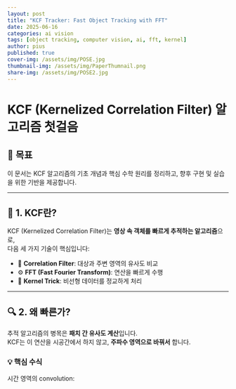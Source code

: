 ```yaml
---
layout: post
title: "KCF Tracker: Fast Object Tracking with FFT"
date: 2025-06-16
categories: ai vision
tags: [object tracking, computer vision, ai, fft, kernel]
author: pius
published: true
cover-img: /assets/img/POSE.jpg
thumbnail-img: /assets/img/PaperThumnail.png
share-img: /assets/img/POSE2.jpg
---
```



# KCF (Kernelized Correlation Filter) 알고리즘 첫걸음

## 📌 목표
이 문서는 KCF 알고리즘의 기초 개념과 핵심 수학 원리를 정리하고, 향후 구현 및 실습을 위한 기반을 제공합니다.

---

## 🧠 1. KCF란?

KCF (Kernelized Correlation Filter)는 **영상 속 객체를 빠르게 추적하는 알고리즘**으로,  
다음 세 가지 기술이 핵심입니다:

- 📐 **Correlation Filter**: 대상과 주변 영역의 유사도 비교
- ⚙️ **FFT (Fast Fourier Transform)**: 연산을 빠르게 수행
- 🧩 **Kernel Trick**: 비선형 데이터를 정교하게 처리

---

## 🔍 2. 왜 빠른가?

추적 알고리즘의 병목은 **패치 간 유사도 계산**입니다.  
KCF는 이 연산을 시공간에서 하지 않고, **주파수 영역으로 바꿔서** 합니다.

### 💡 핵심 수식
시간 영역의 convolution:
